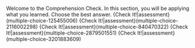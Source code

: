 Welcome to the Comprehension Check. In this section, you will be applying what you learned. Choose the best answer. 
{Check It!|assessment}(multiple-choice-125455006)
{Check It!|assessment}(multiple-choice-2116002298)
{Check It!|assessment}(multiple-choice-840470322)
{Check It!|assessment}(multiple-choice-2879501551)
{Check It!|assessment}(multiple-choice-3201883609)